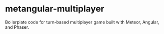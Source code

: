 # metangular-multiplayer
Boilerplate code for turn-based multiplayer game built with Meteor, Angular, and Phaser.
